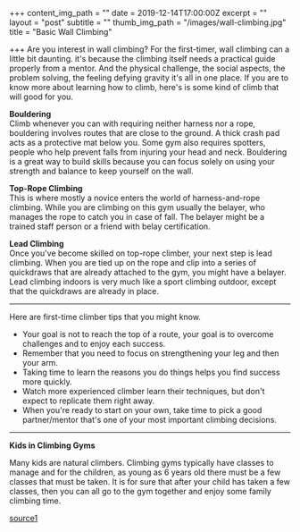 +++
content_img_path = ""
date = 2019-12-14T17:00:00Z
excerpt = ""
layout = "post"
subtitle = ""
thumb_img_path = "/images/wall-climbing.jpg"
title = "Basic Wall Climbing"

+++
Are you interest in wall climbing? For the first-timer, wall climbing can a little bit daunting. it's because the climbing itself needs a practical guide properly from a mentor. And the physical challenge, the social aspects, the problem solving, the feeling defying gravity it's all in one place. If you are to know more about learning how to climb, here's is some kind of climb that will good for you.

**Bouldering**  
Climb whenever you can with requiring neither harness nor a rope, bouldering involves routes that are close to the ground. A thick crash pad acts as a protective mat below you. Some gym also requires spotters, people who help prevent falls from injuring your head and neck. Bouldering is a great way to build skills because you can focus solely on using your strength and balance to keep yourself on the wall.

**Top-Rope Climbing**  
This is where mostly a novice enters the world of harness-and-rope climbing. While you are climbing on this gym usually the belayer, who manages the rope to catch you in case of fall. The belayer might be a trained staff person or a friend with belay certification.

**Lead Climbing**  
Once you've become skilled on top-rope climber, your next step is lead climbing. When you are tied up on the rope and clip into a series of quickdraws that are already attached to the gym, you might have a belayer.  
Lead climbing indoors is very much like a sport climbing outdoor, except that the quickdraws are already in place.

***

Here are first-time climber tips that you might know.

* Your goal is not to reach the top of a route, your goal is to overcome challenges and to enjoy each success.
* Remember that you need to focus on strengthening your leg and then your arm.
* Taking time to learn the reasons you do things helps you find success more quickly.
* Watch more experienced climber learn their techniques, but don't expect to replicate them right away.
* When you're ready to start on your own, take time to pick a good partner/mentor that's one of your most important climbing decisions.

***

**Kids in Climbing Gyms**

Many kids are natural climbers. Climbing gyms typically have classes to manage and for the children, as young as 6 years old there must be a few classes that must be taken. It is for sure that after your child has taken a few classes, then you can all go to the gym together and enjoy some family climbing time.

[source1](https://www.rei.com/learn/expert-advice/indoor-climbing.html "source1") 